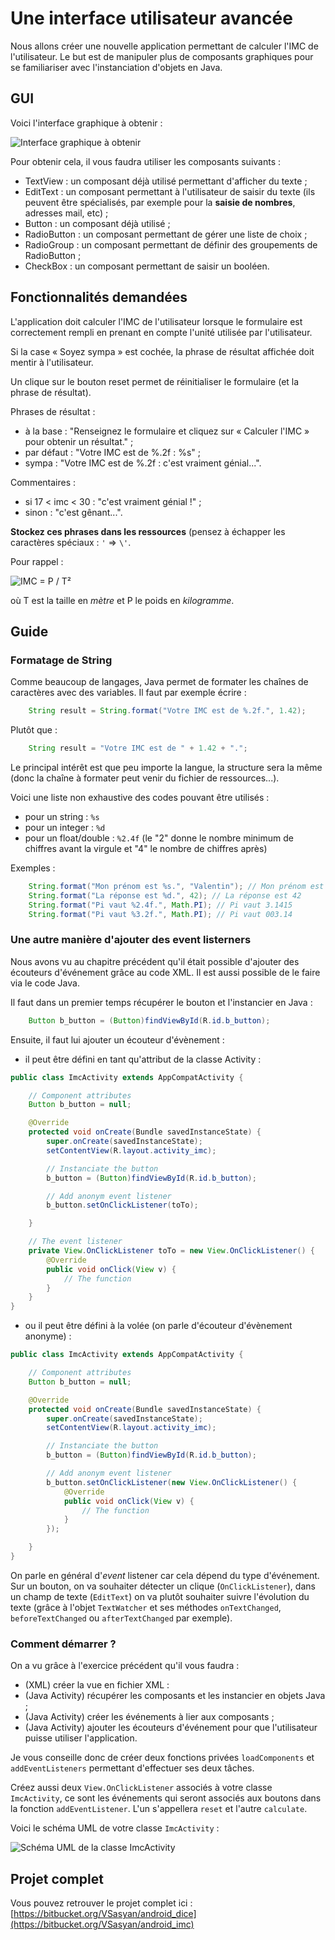 # Une interface utilisateur avancée

Nous allons créer une nouvelle application permettant de calculer l'IMC de l'utilisateur. Le but est de manipuler plus de composants graphiques pour se familiariser avec l'instanciation d'objets en Java.

## GUI

Voici l'interface graphique à obtenir :

![Interface graphique à obtenir](screens/gui.png "Interface graphique à obtenir")

Pour obtenir cela, il vous faudra utiliser les composants suivants :
* TextView : un composant déjà utilisé permettant d'afficher du texte ;
* EditText : un composant permettant à l'utilisateur de saisir du texte (ils peuvent être spécialisés, par exemple pour la **saisie de nombres**, adresses mail, etc) ;
* Button : un composant déjà utilisé ;
* RadioButton : un composant permettant de gérer une liste de choix ;
* RadioGroup : un composant permettant de définir des groupements de RadioButton ;
* CheckBox : un composant permettant de saisir un booléen.

## Fonctionnalités demandées

L'application doit calculer l'IMC de l'utilisateur lorsque le formulaire est correctement rempli en prenant en compte l'unité utilisée par l'utilisateur.

Si la case « Soyez sympa » est cochée, la phrase de résultat affichée doit mentir à l'utilisateur.

Un clique sur le bouton reset permet de réinitialiser le formulaire (et la phrase de résultat).

Phrases de résultat :
* à la base : "Renseignez le formulaire et cliquez sur « Calculer l'IMC » pour obtenir un résultat." ;
* par défaut : "Votre IMC est de %.2f : %s" ;
* sympa : "Votre IMC est de %.2f : c'est vraiment génial...".

Commentaires :
* si 17 < imc < 30 : "c'est vraiment génial !" ;
* sinon : "c'est gênant...".

**Stockez ces phrases dans les ressources** (pensez à échapper les caractères spéciaux : `'` => `\'`.

Pour rappel :

![IMC = P / T²](equations/imc.png "IMC = P / T²")

où T est la taille en *mètre* et P le poids en *kilogramme*.

## Guide

### Formatage de String

Comme beaucoup de langages, Java permet de formater les chaînes de caractères avec des variables. Il faut par exemple écrire :

```java
    String result = String.format("Votre IMC est de %.2f.", 1.42);
```

Plutôt que :

```java
    String result = "Votre IMC est de " + 1.42 + ".";
```

Le principal intérêt est que peu importe la langue, la structure sera la même (donc la chaîne à formater peut venir du fichier de ressources...).

Voici une liste non exhaustive des codes pouvant être utilisés :
* pour un string : `%s`
* pour un integer : `%d`
* pour un float/double : `%2.4f` (le "2" donne le nombre minimum de chiffres avant la virgule et "4" le nombre de chiffres après)

Exemples :

```java
    String.format("Mon prénom est %s.", "Valentin"); // Mon prénom est Valentin
    String.format("La réponse est %d.", 42); // La réponse est 42
    String.format("Pi vaut %2.4f.", Math.PI); // Pi vaut 3.1415
    String.format("Pi vaut %3.2f.", Math.PI); // Pi vaut 003.14
```

### Une autre manière d'ajouter des event listerners

Nous avons vu au chapitre précédent qu'il était possible d'ajouter des écouteurs d'événement grâce au code XML.
Il est aussi possible de le faire via le code Java.

Il faut dans un premier temps récupérer le bouton et l'instancier en Java :

```java
    Button b_button = (Button)findViewById(R.id.b_button);
```

Ensuite, il faut lui ajouter un écouteur d'évènement :

* il peut être défini en tant qu'attribut de la classe Activity :

```java
public class ImcActivity extends AppCompatActivity {

    // Component attributes
    Button b_button = null;

    @Override
    protected void onCreate(Bundle savedInstanceState) {
        super.onCreate(savedInstanceState);
        setContentView(R.layout.activity_imc);

        // Instanciate the button
        b_button = (Button)findViewById(R.id.b_button);

        // Add anonym event listener
        b_button.setOnClickListener(toTo);

    }

    // The event listener
    private View.OnClickListener toTo = new View.OnClickListener() {
        @Override
        public void onClick(View v) {
            // The function
        }
    }
}

```

* ou il peut être défini à la volée (on parle d'écouteur d'évènement anonyme) :

```java
public class ImcActivity extends AppCompatActivity {

    // Component attributes
    Button b_button = null;

    @Override
    protected void onCreate(Bundle savedInstanceState) {
        super.onCreate(savedInstanceState);
        setContentView(R.layout.activity_imc);

        // Instanciate the button
        b_button = (Button)findViewById(R.id.b_button);

        // Add anonym event listener
        b_button.setOnClickListener(new View.OnClickListener() {
            @Override
            public void onClick(View v) {
                // The function
            }
        });

    }
}
```

On parle en général d'*event* listener car cela dépend du type d'événement. Sur un bouton, on va souhaiter détecter un clique (`OnClickListener`), dans un champ de texte (`EditText`) on va plutôt souhaiter suivre l'évolution du texte (grâce à l'objet `TextWatcher` et ses méthodes `onTextChanged`, `beforeTextChanged` ou `afterTextChanged` par exemple).

### Comment démarrer ?

On a vu grâce à l'exercice précédent qu'il vous faudra :
* (XML) créer la vue en fichier XML :
* (Java Activity) récupérer les composants et les instancier en objets Java ;
* (Java Activity) créer les événements à lier aux composants ;
* (Java Activity) ajouter les écouteurs d'événement pour que l'utilisateur puisse utiliser l'application.

Je vous conseille donc de créer deux fonctions privées `loadComponents` et `addEventListeners` permettant d'effectuer ses deux tâches.

Créez aussi deux `View.OnClickListener` associés à votre classe `ImcActivity`, ce sont les événements qui seront associés aux boutons dans la fonction `addEventListener`. L'un s'appellera `reset` et l'autre `calculate`.

Voici le schéma UML de votre classe `ImcActivity` :

![Schéma UML de la classe ImcActivity](uml/activity.png "Schéma UML de la classe ImcActivity")

## Projet complet

Vous pouvez retrouver le projet complet ici : [https://bitbucket.org/VSasyan/android_dice](https://bitbucket.org/VSasyan/android_imc)
